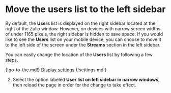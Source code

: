 # Move the users list to the left sidebar

By default, the **Users** list is displayed on the right sidebar located at the
right of the Zulip window. However, on devices with narrow screen widths of
under 1165 pixels, the right sidebar is hidden to save space. If you would like
to see the **Users** list on your mobile device, you can choose to move it to
the left side of the screen under the **Streams** section in the left sidebar.

You can easily change the location of the **Users** list by following a few
steps.

{!go-to-the.md!} [Display settings](/#settings/display-settings)
{!settings.md!}

2. Select the option labeled
    **User list on left sidebar in narrow windows**, then reload the page
    in order for the change to take effect.
